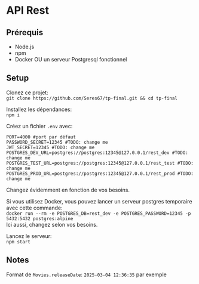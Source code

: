 # API Rest

## Prérequis

- Node.js
- npm
- Docker OU un serveur Postgresql fonctionnel

## Setup

Clonez ce projet:  
`git clone https://github.com/Seres67/tp-final.git && cd tp-final`

Installez les dépendances:  
`npm i`

Créez un fichier `.env` avec:

```
PORT=4000 #port par défaut
PASSWORD_SECRET=12345 #TODO: change me
JWT_SECRET=12345 #TODO: change me
POSTGRES_DEV_URL=postgres://postgres:12345@127.0.0.1/rest_dev #TODO: change me
POSTGRES_TEST_URL=postgres://postgres:12345@127.0.0.1/rest_test #TODO: change me
POSTGRES_PROD_URL=postgres://postgres:12345@127.0.0.1/rest_prod #TODO: change me
```

Changez évidemment en fonction de vos besoins.

Si vous utilisez Docker, vous pouvez lancer un serveur postgres temporaire avec cette commande:  
`docker run --rm -e POSTGRES_DB=rest_dev -e POSTGRES_PASSWORD=12345 -p 5432:5432 postgres:alpine`  
Ici aussi, changez selon vos besoins.

Lancez le serveur:  
`npm start`

## Notes

Format de `Movies.releaseDate`: `2025-03-04 12:36:35` par exemple
